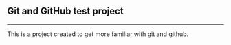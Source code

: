 ## Git and GitHub test project
___
This is a project created to get more familiar with git and github.